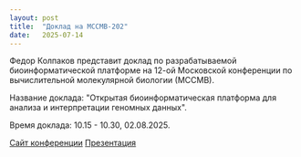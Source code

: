 ```yaml
---
layout: post
title:  "Доклад на MCCMB-202"
date:   2025-07-14
---
```


<p class="intro">
Федор Колпаков представит доклад по разрабатываемой биоинформатической платформе 
на 12-ой Московской конференции по вычислительной молекулярной биологии (МССМВ).
</p>

Название доклада: "Открытая биоинформатическая платформа для анализа и интерпретации геномных данных".

Время доклада: 10.15 - 10.30, 02.08.2025.

[Сайт конференции](https://www.mccmb.info/)
[Презентация](https://docs.google.com/presentation/d/1Q3WXRzTVQRfGq97blkstDdYm2aNv_aEmzZ1MDZivPik/)
    
